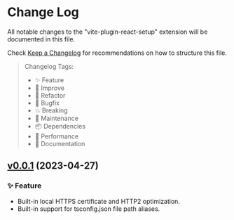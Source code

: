 # Change Log

All notable changes to the "vite-plugin-react-setup" extension will be documented in this file.

Check [Keep a Changelog](http://keepachangelog.com/) for recommendations on how to structure this file.

> Changelog Tags:
>
> - ✨ Feature
> - 💎 Improve
> - 🧱 Refactor
> - 🐛 Bugfix
> - 💥 Breaking
> - 🚧 Maintenance
> - 📦 Dependencies
> - 🚀 Performance
> - 📝 Documentation

## [v0.0.1] (2023-04-27)

### ✨ Feature

- Built-in local HTTPS certificate and HTTP2 optimization.
- Built-in support for tsconfig.json file path aliases.

[v0.0.1]: https://github.com/lzm0x219/vite-plugin-react-setup/releases/tag/v0.0.1
